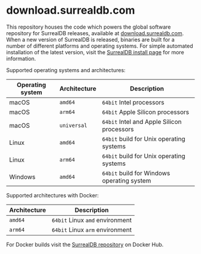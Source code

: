 # download.surrealdb.com

This repository houses the code which powers the global software repository for SurrealDB releases, available at [download.surrealdb.com](https://download.surrealdb.com). When a new version of SurrealDB is released, binaries are built for a number of different platforms and operating systems. For simple automated installation of the latest  version, visit the [SurrealDB install page](https://surrealdb.com/install) for more information.

Supported operating systems and architectures:

| Operating system | Architecture | Description                                    |
| ---------------- | ------------ | ---------------------------------------------- |
| macOS            | `amd64`      | `64bit` Intel processors                       |
| macOS            | `arm64`      | `64bit` Apple Silicon processors               |
| macOS            | `universal`  | `64bit` Intel and Apple Silicon processors     |
| Linux            | `amd64`      | `64bit` build for Unix operating systems       |
| Linux            | `arm64`      | `64bit` build for Unix operating systems       |
| Windows          | `amd64`      | `64bit` build for Windows operating system     |

Supported architectures with Docker:

| Architecture | Description                                    |
| ------------ | ---------------------------------------------- |
| `amd64`      | `64bit` Linux `amd` environment                |
| `arm64`      | `64bit` Linux `arm` environment                |

For Docker builds visit the [SurrealDB repository](https://hub.docker.com/repository/docker/surrealdb/surrealdb) on Docker Hub.